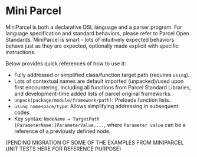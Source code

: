 # Mini Parcel

MiniParcel is both a declarative DSL language and a parser program. For language specification and standard behaviors, please refer to Parcel Open Standards. MiniParcel is smart - lots of intuitively expected behaviors behave just as they are expected, optionally made explicit with specific instructions.

Below provides quick references of how to use it:

* Fully addressed or simplified class/function target path (requires `using`).
* Lots of contextual names are default imported (unpacked)/used upon first encountering, including all functions from Parcel Standard Libraries, and development-time added lists of parcel original frameworks.
* `unpack(package/module/framework/path)`: Preloads function lists.
* `using namespace/type`: Allows simplifying addressing in subsequent codes.
* Key syntax: `NodeName = TargetPath [ParameterName:]ParameterValue....`, where `Parameter value` can be a reference of a previously defined node.

(PENDING MIGRATION OF SOME OF THE EXAMPLES FROM MINIPARCEL UNIT TESTS HERE FOR REFERENCE PURPOSE)